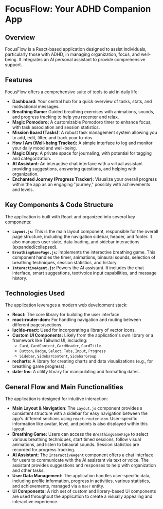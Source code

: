 # FocusFlow: Your ADHD Companion App

## Overview

FocusFlow is a React-based application designed to assist individuals, particularly those with ADHD, in managing organization, focus, and well-being. It integrates an AI personal assistant to provide comprehensive support.

## Features

FocusFlow offers a comprehensive suite of tools to aid in daily life:

*   **Dashboard:** Your central hub for a quick overview of tasks, stats, and motivational messages.
*   **Breathing Game:** Guided breathing exercises with animations, sounds, and progress tracking to help you recenter and relax.
*   **Magic Pomodoro:** A customizable Pomodoro timer to enhance focus, with task association and session statistics.
*   **Mission Board (Tasks):** A robust task management system allowing you to add, edit, filter, and track your to-dos.
*   **How I Am (Well-being Tracker):** A simple interface to log and monitor your daily mood and well-being.
*   **Magic Diary:** A private space for journaling, with potential for tagging and categorization.
*   **AI Assistant:** An interactive chat interface with a virtual assistant providing suggestions, answering questions, and helping with organization.
*   **Enchanted Journey (Progress Tracker):** Visualize your overall progress within the app as an engaging "journey," possibly with achievements and levels.

## Key Components & Code Structure

The application is built with React and organized into several key components:

*   **`Layout.js`:** This is the main layout component, responsible for the overall page structure, including the navigation sidebar, header, and footer. It also manages user state, data loading, and sidebar interactions (expanded/collapsed).
*   **`BreathingGamePage.js`:** Implements the interactive breathing game. This component handles the timer, animations, binaural sounds, selection of breathing techniques, session statistics, and history.
*   **`InteractiveAgent.js`:** Powers the AI assistant. It includes the chat interface, smart suggestions, text/voice input capabilities, and message history.

## Technologies Used

The application leverages a modern web development stack:

*   **React:** The core library for building the user interface.
*   **react-router-dom:** For handling navigation and routing between different pages/sections.
*   **lucide-react:** Used for incorporating a library of vector icons.
*   **Custom UI Components:** Likely from the application's own library or a framework like Tailwind UI, including:
    *   `Card`, `CardContent`, `CardHeader`, `CardTitle`
    *   `Button`, `Badge`, `Select`, `Tabs`, `Input`, `Progress`
    *   `Sidebar`, `SidebarContent`, `SidebarGroup`
*   **recharts:** A library for creating charts and data visualizations (e.g., for breathing game progress).
*   **date-fns:** A utility library for manipulating and formatting dates.

## General Flow and Main Functionalities

The application is designed for intuitive interaction:

*   **Main Layout & Navigation:** The `Layout.js` component provides a consistent structure with a sidebar for easy navigation between the app's different sections using `react-router-dom`. User-specific information like avatar, level, and points is also displayed within this layout.
*   **Breathing Game:** Users can access the `BreathingGamePage` to select various breathing techniques, start timed sessions, follow visual animations, and listen to binaural sounds. Session statistics are recorded for progress tracking.
*   **AI Assistant:** The `InteractiveAgent` component offers a chat interface for users to communicate with the AI assistant via text or voice. The assistant provides suggestions and responses to help with organization and other tasks.
*   **User Data Management:** The application handles user-specific data, including profile information, progress in activities, various statistics, and achievements, managed via a `User` entity.
*   **UI Components:** A rich set of custom and library-based UI components are used throughout the application to create a visually appealing and interactive experience.
